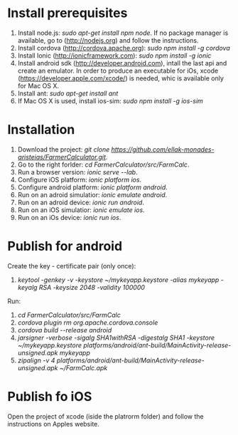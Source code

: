Install prerequisites
====

1. Install node.js: *sudo apt-get install npm node*. If no package manager is available, go to (http://nodejs.org) and follow the instructions.
2.  Install cordova (http://cordova.apache.org): *sudo npm install -g cordova*
3. Install Ionic (http://ionicframework.com): *sudo npm install -g ionic*
4. Install android sdk (http://developer.android.com), intall the last api and create an emulator. In order to produce an executable for iOs, xcode (https://developer.apple.com/xcode/) is needed, whic is available only for Mac OS X.
5. Install ant: *sudo apt-get install ant*
6. If Mac OS X is used, install ios-sim: *sudo npm install -g ios-sim*

Installation
====

1. Download the project: *git clone https://github.com/ellak-monades-aristeias/FarmerCalculator.git*.
2. Go to the right forlder: *cd FarmerCalculator/src/FarmCalc*.
3. Run a browser version: *ionic serve --lab*.
4. Configure iOS platform: *ionic platform ios*.
5. Configure android platform: *ionic platform android*.
6. Run on an adroid simulatior: *ionic emulate android*.
7. Run on an adroid device: *ionic run android*.
8. Run on an iOS simulatior: *ionic emulate ios*.
9. Run on an iOs device: *ionic run ios*.

Publish for android
====

Create the key - certificate pair (only once):
1. *keytool -genkey -v -keystore ~/mykeyapp.keystore -alias mykeyapp -keyalg RSA -keysize 2048 -validity 100000*

Run:
1. *cd FarmerCalculator/src/FarmCalc*
2. *cordova plugin rm org.apache.cordova.console*
3. *cordova build --release android*
4. *jarsigner -verbose -sigalg SHA1withRSA -digestalg SHA1 -keystore ~/mykeyapp.keystore platforms/android/ant-build/MainActivity-release-unsigned.apk mykeyapp*
5. *zipalign -v 4 platforms/android/ant-build/MainActivity-release-unsigned.apk ~/FarmCalc.apk*

Publish fo iOS
====

Open the project of xcode (iside the platrorm folder) and follow the instructions on Apples website.

